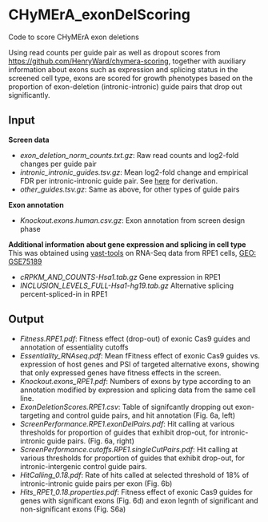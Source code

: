 # CHyMErA_exonDelScoring
Code to score CHyMErA exon deletions

Using read counts per guide pair as well as dropout scores from https://github.com/HenryWard/chymera-scoring, together with auxiliary information about exons such as expression and splicing status in the screened cell type, exons are scored for growth phenotypes based on the proportion of exon-deletion (intronic-intronic) guide pairs that drop out significantly.

## Input
**Screen data**
- *exon_deletion_norm_counts.txt.gz*: Raw read counts and log2-fold changes per guide pair
- *intronic_intronic_guides.tsv.gz*: Mean log2-fold change and empirical FDR per intronic-intronic guide pair. See [here](https://github.com/HenryWard/chymera-scoring/blob/master/input/exon_deletion_norm_counts.txt) for derivation.
- *other_guides.tsv.gz*: Same as above, for other types of guide pairs

**Exon annotation**
- *Knockout.exons.human.csv.gz*: Exon annotation from screen design phase

**Additional information about gene expression and splicing in cell type**
This was obtained using [vast-tools](https://github.com/vastgroup/vast-tools) on RNA-Seq data from RPE1 cells, [GEO: GSE75189](https://www.ncbi.nlm.nih.gov/geo/query/acc.cgi?acc=GSE75189)
- *cRPKM_AND_COUNTS-Hsa1.tab.gz* Gene expression in RPE1
- *INCLUSION_LEVELS_FULL-Hsa1-hg19.tab.gz* Alternative splicing percent-spliced-in in RPE1

## Output
- *Fitness.RPE1.pdf*: Fitness effect (drop-out) of exonic Cas9 guides and annotation of essentiality cutoffs
- *Essentiality_RNAseq.pdf*: Mean fFitness effect of exonic Cas9 guides vs. expression of host genes and PSI of targeted alternative exons, showing that only expressed genes have fitness effects in the screen.
- *Knockout.exons_RPE1.pdf*: Numbers of exons by type according to an annotation modified by expression and splicing data from the same cell line.
- *ExonDeletionScores.RPE1.csv*: Table of signifcantly dropping out exon-targeting and control guide pairs, and hit annotation (Fig. 6a, left)
- *ScreenPerformance.RPE1.exonDelPairs.pdf*: Hit calling at various thresholds for proportion of guides that exhibit drop-out, for intronic-intronic guide pairs. (Fig. 6a, right)
- *ScreenPerformance.cutoffs.RPE1.singleCutPairs.pdf*: Hit calling at various thresholds for proportion of guides that exhibit drop-out, for intronic-intergenic control guide pairs.
- *HitCalling_0.18.pdf*: Rate of hits called at selected threshold of 18% of intronic-intronic guide pairs per exon (Fig. 6b)
- *Hits_RPE1_0.18.properties.pdf*: Fitness effect of exonic Cas9 guides for genes with significant exons (Fig. 6d) and exon legnth of significant and non-significant exons (Fig. S6a)
